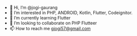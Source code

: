 - 👋 Hi, I’m @jogi-gaurang
- 👀 I’m interested in PHP, ANDROID, Kotlin, Flutter, Codeignitor.
- 🌱 I’m currently learning Flutter
- 💞️ I’m looking to collaborate on PHP Flutteer
- 📫 How to reach me gjogi57@gmail.com
